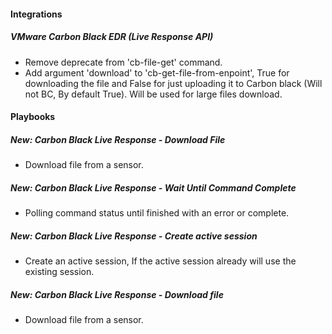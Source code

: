 
#### Integrations
##### VMware Carbon Black EDR (Live Response API)
- Remove deprecate from 'cb-file-get' command.
- Add argument 'download' to 'cb-get-file-from-enpoint', True for downloading the file and False for just uploading it to Carbon black (Will not BC, By default True). Will be used for large files download. 

#### Playbooks
##### New: Carbon Black Live Response - Download File
- Download file from a sensor.

##### New: Carbon Black Live Response - Wait Until Command Complete
- Polling command status until finished with an error or complete.

##### New: Carbon Black Live Response - Create active session
- Create an active session, If the active session already will use the existing session.
##### New: Carbon Black Live Response - Download file
- Download file from a sensor.

